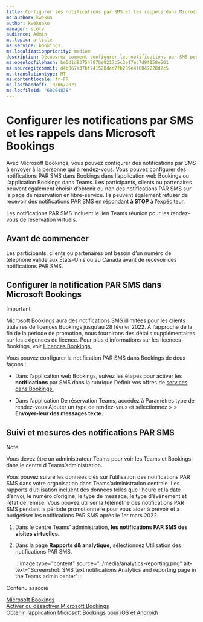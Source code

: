 ```yaml
---
title: Configurer les notifications par SMS et les rappels dans Microsoft Bookings
ms.author: kwekua
author: kwekuako
manager: scotv
audience: Admin
ms.topic: article
ms.service: bookings
ms.localizationpriority: medium
description: Découvrez comment configurer les notifications par SMS pour les clients, les clients et les partenaires dans Microsoft Bookings.
ms.openlocfilehash: be5d1d93754707be8217c5c3e17ec7d9f158e501
ms.sourcegitcommit: d4b867e37bf741528ded7fb289e4f6847228d2c5
ms.translationtype: MT
ms.contentlocale: fr-FR
ms.lasthandoff: 10/06/2021
ms.locfileid: "60204838"
---
```

# <a name="configure-sms-text-notifications-and-reminders-in-microsoft-bookings"></a>Configurer les notifications par SMS et les rappels dans Microsoft Bookings

Avec Microsoft Bookings, vous pouvez configurer des notifications par SMS à envoyer à la personne qui a rendez-vous. Vous pouvez configurer des notifications PAR SMS dans Bookings dans l’application web Bookings ou l’application Bookings dans Teams. Les participants, clients ou partenaires peuvent également choisir d’obtenir ou non des notifications PAR SMS sur la page de réservation en libre-service. Ils peuvent également refuser de recevoir des notifications PAR SMS en répondant **à STOP** à l’expéditeur.

Les notifications PAR SMS incluent le lien Teams réunion pour les rendez-vous de réservation virtuels.

## <a name="before-you-begin"></a>Avant de commencer

Les participants, clients ou partenaires ont besoin d’un numéro de téléphone valide aux États-Unis ou au Canada avant de recevoir des notifications PAR SMS.

## <a name="configure-sms-notification-in-microsoft-bookings"></a>Configurer la notification PAR SMS dans Microsoft Bookings

> [!IMPORTANT]
> Microsoft Bookings aura des notifications SMS illimitées pour les clients titulaires de licences Bookings jusqu’au 28 février 2022. À l’approche de la fin de la période de promotion, nous fournirons des détails supplémentaires sur les exigences de licence. Pour plus d’informations sur les licences Bookings, voir [Licences Bookings.](/microsoft-365/bookings/bookings-faq?view=o365-worldwide#who-has-access-to-microsoft-bookings-)

Vous pouvez configurer la notification PAR SMS dans Bookings de deux façons :

- Dans l’application web Bookings, suivez les étapes pour activer les **notifications** par SMS dans la rubrique Définir vos offres de [services dans Bookings.](define-service-offerings.md)

- Dans l’application De réservation Teams, accédez à Paramètres type de rendez-vous Ajouter un type de rendez-vous et sélectionnez  >    >   **Envoyer-leur des messages texte.**

## <a name="tracking-and-metrics-for-sms-notifications"></a>Suivi et mesures des notifications PAR SMS

> [!NOTE]
> Vous devez être un administrateur Teams pour voir les Teams et Bookings dans le centre d Teams’administration.

Vous pouvez suivre les données clés sur l’utilisation des notifications PAR SMS dans votre organisation dans Teams’administration centrale. Les rapports d’utilisation incluent des données telles que l’heure et la date d’envoi, le numéro d’origine, le type de message, le type d’événement et l’état de remise. Vous pouvez utiliser la télémétrie des notifications PAR SMS pendant la période promotionnelle pour vous aider à prévoir et à budgétiser les notifications PAR SMS après le 1er mars 2022.

1. Dans le centre Teams' administration, **les notifications PAR SMS des visites virtuelles**.

2. Dans la page **Rapports d& analytique,** sélectionnez Utilisation des notifications PAR SMS.

    :::image type="content" source="../media/analytics-reporting.png" alt-text="Screenshot: SMS text notifications Analytics and reporting page in the Teams admin center":::

Contenu associé

[Microsoft Bookings](bookings-overview.md)\
[Activer ou désactiver Microsoft Bookings](turn-bookings-on-or-off.md)\
[Obtenir l’application Microsoft Bookings pour iOS et Android](get-bookings-app.md)\

